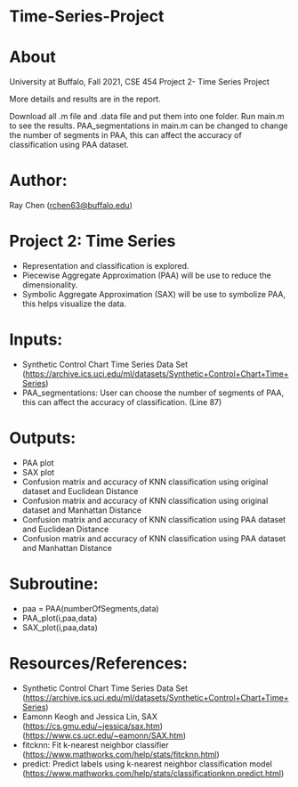 # Time-Series-Project

# About
  
  University at Buffalo, Fall 2021, CSE 454 Project 2- Time Series Project
  
  More details and results are in the report.
  
  Download all .m file and .data file and put them into one folder. Run main.m to see the results. PAA_segmentations in main.m can be changed to change the number of segments in PAA, this can affect the accuracy of classification using PAA dataset. 
  
  

# Author:     

  Ray Chen (rchen63@buffalo.edu)

# Project 2:  Time Series

  - Representation and classification is explored. 
  - Piecewise Aggregate Approximation (PAA) will be use to reduce
  the dimensionality.
  - Symbolic Aggregate Approximation (SAX) will be use to symbolize
  PAA, this helps visualize the data.
            
# Inputs:     
  - Synthetic Control Chart Time Series Data Set
  (https://archive.ics.uci.edu/ml/datasets/Synthetic+Control+Chart+Time+Series)
  - PAA_segmentations: User can choose the number of segments of
  PAA, this can affect the accuracy of classification. (Line 87)
            
# Outputs:    
  - PAA plot
  - SAX plot
  - Confusion matrix and accuracy of KNN classification using original dataset and
  Euclidean Distance
  - Confusion matrix and accuracy of KNN classification using original dataset and
  Manhattan Distance
  - Confusion matrix and accuracy of KNN classification using PAA dataset and
  Euclidean Distance
  - Confusion matrix and accuracy of KNN classification using PAA dataset and
  Manhattan Distance

# Subroutine: 
  - paa = PAA(numberOfSegments,data)
  - PAA_plot(i,paa,data)
  - SAX_plot(i,paa,data) 
            
# Resources/References: 
  - Synthetic Control Chart Time Series Data Set
  (https://archive.ics.uci.edu/ml/datasets/Synthetic+Control+Chart+Time+Series)
  - Eamonn Keogh and Jessica Lin, SAX 
  (https://cs.gmu.edu/~jessica/sax.htm)
  (https://www.cs.ucr.edu/~eamonn/SAX.htm)
  - fitcknn: Fit k-nearest neighbor classifier
  (https://www.mathworks.com/help/stats/fitcknn.html)
  - predict: Predict labels using k-nearest neighbor classification model
  (https://www.mathworks.com/help/stats/classificationknn.predict.html)
